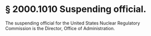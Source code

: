 # § 2000.1010   Suspending official.

The suspending official for the United States Nuclear Regulatory Commission is the Director, Office of Administration.




